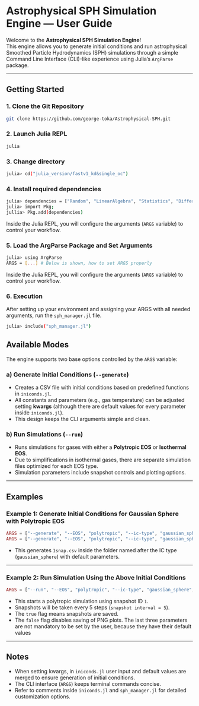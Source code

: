 
# Astrophysical SPH Simulation Engine — User Guide

Welcome to the **Astrophysical SPH Simulation Engine**!  
This engine allows you to generate initial conditions and run astrophysical Smoothed Particle Hydrodynamics (SPH) simulations through a simple Command Line Interface (CLI)-like experience using Julia’s `ArgParse` package.

---

## Getting Started

### 1. Clone the Git Repository

```bash
git clone https://github.com/george-toka/Astrophysical-SPH.git
```

### 2. Launch Julia REPL

```bash
julia
```

### 3. Change directory

```bash
julia> cd("julia_version/fastv1_kd&single_oc")
```

### 4. Install required dependencies

```bash
julia> dependencies = ["Random", "LinearAlgebra", "Statistics", "DifferentialEquations", "Interpolations", "QuadGK", "FFTW", "ArgParse", "GLMakie", "Mmap", "NearestNeighbors", "DataStructures", "CSV", "DataFrames", "DelimitedFiles"]
julia> import Pkg;
jullia> Pkg.add(dependencies)
```

Inside the Julia REPL, you will configure the arguments (`ARGS` variable) to control your workflow.

### 5. Load the ArgParse Package and Set Arguments

```bash
julia> using ArgParse
ARGS = [...] # Below is shown, how to set ARGS properly
```

Inside the Julia REPL, you will configure the arguments (`ARGS` variable) to control your workflow.

### 6. Execution

After setting up your environment and assigning your ARGS with all needed arguments, run the `sph_manager.jl` file.
```bash
julia> include("sph_manager.jl") 
```

## Available Modes

The engine supports two base options controlled by the `ARGS` variable:

### a) Generate Initial Conditions (`--generate`)

* Creates a CSV file with initial conditions based on predefined functions in `iniconds.jl`.
* All constants and parameters (e.g., gas temperature) can be adjusted setting **kwargs** (although there are default values for every parameter inside `iniconds.jl`).
* This design keeps the CLI arguments simple and clean.

### b) Run Simulations (`--run`)

* Runs simulations for gases with either a **Polytropic EOS** or **Isothermal EOS**.
* Due to simplifications in isothermal gases, there are separate simulation files optimized for each EOS type.
* Simulation parameters include snapshot controls and plotting options.

---

## Examples

### Example 1: Generate Initial Conditions for Gaussian Sphere with Polytropic EOS

```julia
ARGS = ["--generate", "--EOS", "polytropic", "--ic-type", "gaussian_sphere"] # Without custom parameters
ARGS = ["--generate", "--EOS", "polytropic", "--ic-type", "gaussian_sphere", "--kwargs", "N=5000 , R=5.38552341e16, axis=[1 0 0], Ω_frac=0.25"] # With custom parameters
```

* This generates `1snap.csv` inside the folder named after the IC type (`gaussian_sphere`) with default parameters.

---

### Example 2: Run Simulation Using the Above Initial Conditions

```julia
ARGS = ["--run", "--EOS", "polytropic", "--ic-type", "gaussian_sphere", "1", "5", "true", "false"]
```

* This starts a polytropic simulation using snapshot ID `1`.
* Snapshots will be taken every 5 steps (`snapshot interval = 5`).
* The `true` flag means snapshots are saved.
* The `false` flag disables saving of PNG plots.
  The last three parameters are not mandatory to be set by the user, because they have their default values

---

## Notes

* When setting kwargs, in `iniconds.jl` user input and default values are merged to ensure generation of initial conditions.
* The CLI interface (`ARGS`) keeps terminal commands concise.
* Refer to comments inside `iniconds.jl` and `sph_manager.jl` for detailed customization options.



